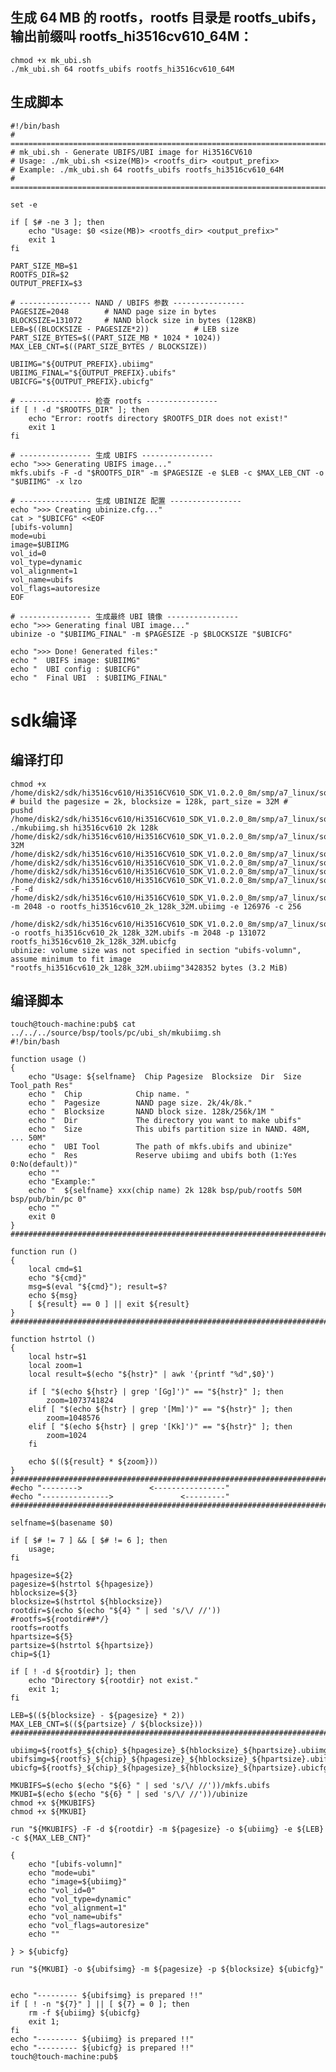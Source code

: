 ## 生成 64 MB 的 rootfs，rootfs 目录是 rootfs_ubifs，输出前缀叫 rootfs_hi3516cv610_64M：
    chmod +x mk_ubi.sh
    ./mk_ubi.sh 64 rootfs_ubifs rootfs_hi3516cv610_64M
## 生成脚本
    #!/bin/bash
    # =============================================================================
    # mk_ubi.sh - Generate UBIFS/UBI image for Hi3516CV610
    # Usage: ./mk_ubi.sh <size(MB)> <rootfs_dir> <output_prefix>
    # Example: ./mk_ubi.sh 64 rootfs_ubifs rootfs_hi3516cv610_64M
    # =============================================================================
    
    set -e
    
    if [ $# -ne 3 ]; then
        echo "Usage: $0 <size(MB)> <rootfs_dir> <output_prefix>"
        exit 1
    fi
    
    PART_SIZE_MB=$1
    ROOTFS_DIR=$2
    OUTPUT_PREFIX=$3
    
    # ---------------- NAND / UBIFS 参数 ----------------
    PAGESIZE=2048        # NAND page size in bytes
    BLOCKSIZE=131072     # NAND block size in bytes (128KB)
    LEB=$((BLOCKSIZE - PAGESIZE*2))          # LEB size
    PART_SIZE_BYTES=$((PART_SIZE_MB * 1024 * 1024))
    MAX_LEB_CNT=$((PART_SIZE_BYTES / BLOCKSIZE))
    
    UBIIMG="${OUTPUT_PREFIX}.ubiimg"
    UBIIMG_FINAL="${OUTPUT_PREFIX}.ubifs"
    UBICFG="${OUTPUT_PREFIX}.ubicfg"
    
    # ---------------- 检查 rootfs ----------------
    if [ ! -d "$ROOTFS_DIR" ]; then
        echo "Error: rootfs directory $ROOTFS_DIR does not exist!"
        exit 1
    fi
    
    # ---------------- 生成 UBIFS ----------------
    echo ">>> Generating UBIFS image..."
    mkfs.ubifs -F -d "$ROOTFS_DIR" -m $PAGESIZE -e $LEB -c $MAX_LEB_CNT -o "$UBIIMG" -x lzo
    
    # ---------------- 生成 UBINIZE 配置 ----------------
    echo ">>> Creating ubinize.cfg..."
    cat > "$UBICFG" <<EOF
    [ubifs-volumn]
    mode=ubi
    image=$UBIIMG
    vol_id=0
    vol_type=dynamic
    vol_alignment=1
    vol_name=ubifs
    vol_flags=autoresize
    EOF
    
    # ---------------- 生成最终 UBI 镜像 ----------------
    echo ">>> Generating final UBI image..."
    ubinize -o "$UBIIMG_FINAL" -m $PAGESIZE -p $BLOCKSIZE "$UBICFG"
    
    echo ">>> Done! Generated files:"
    echo "  UBIFS image: $UBIIMG"
    echo "  UBI config : $UBICFG"
    echo "  Final UBI  : $UBIIMG_FINAL"


# sdk编译
## 编译打印
    chmod +x /home/disk2/sdk/hi3516cv610/Hi3516CV610_SDK_V1.0.2.0_8m/smp/a7_linux/source/bsp/pub/hi3516cv610_image_musl/mkubiimg.sh
    # build the pagesize = 2k, blocksize = 128k, part_size = 32M #
    pushd /home/disk2/sdk/hi3516cv610/Hi3516CV610_SDK_V1.0.2.0_8m/smp/a7_linux/source/bsp/pub/hi3516cv610_image_musl;fakeroot ./mkubiimg.sh hi3516cv610 2k 128k /home/disk2/sdk/hi3516cv610/Hi3516CV610_SDK_V1.0.2.0_8m/smp/a7_linux/source/bsp/pub/rootfs_musl_arm 32M /home/disk2/sdk/hi3516cv610/Hi3516CV610_SDK_V1.0.2.0_8m/smp/a7_linux/source/bsp/pub/bin/pc;popd
    /home/disk2/sdk/hi3516cv610/Hi3516CV610_SDK_V1.0.2.0_8m/smp/a7_linux/source/bsp/pub/hi3516cv610_image_musl /home/disk2/sdk/hi3516cv610/Hi3516CV610_SDK_V1.0.2.0_8m/smp/a7_linux/source/bsp
    /home/disk2/sdk/hi3516cv610/Hi3516CV610_SDK_V1.0.2.0_8m/smp/a7_linux/source/bsp/pub/bin/pc/mkfs.ubifs -F -d /home/disk2/sdk/hi3516cv610/Hi3516CV610_SDK_V1.0.2.0_8m/smp/a7_linux/source/bsp/pub/rootfs_musl_arm -m 2048 -o rootfs_hi3516cv610_2k_128k_32M.ubiimg -e 126976 -c 256
    
    /home/disk2/sdk/hi3516cv610/Hi3516CV610_SDK_V1.0.2.0_8m/smp/a7_linux/source/bsp/pub/bin/pc/ubinize -o rootfs_hi3516cv610_2k_128k_32M.ubifs -m 2048 -p 131072 rootfs_hi3516cv610_2k_128k_32M.ubicfg
    ubinize: volume size was not specified in section "ubifs-volumn", assume minimum to fit image "rootfs_hi3516cv610_2k_128k_32M.ubiimg"3428352 bytes (3.2 MiB)

## 编译脚本
    touch@touch-machine:pub$ cat ../../../source/bsp/tools/pc/ubi_sh/mkubiimg.sh
    #!/bin/bash
    
    function usage ()
    {
    	echo "Usage: ${selfname}  Chip Pagesize  Blocksize  Dir  Size  Tool_path Res"
    	echo "  Chip            Chip name. "
    	echo "  Pagesize        NAND page size. 2k/4k/8k."
    	echo "  Blocksize       NAND block size. 128k/256k/1M "
    	echo "  Dir             The directory you want to make ubifs"
    	echo "  Size            This ubifs partition size in NAND. 48M, ... 50M"
    	echo "  UBI Tool        The path of mkfs.ubifs and ubinize"
    	echo "  Res             Reserve ubiimg and ubifs both (1:Yes 0:No(default))"
    	echo ""
    	echo "Example:"
    	echo "  ${selfname} xxx(chip name) 2k 128k bsp/pub/rootfs 50M bsp/pub/bin/pc 0"
    	echo ""
    	exit 0
    }
    ###############################################################################
    
    function run ()
    {
    	local cmd=$1
    	echo "${cmd}"
    	msg=$(eval "${cmd}"); result=$?
    	echo ${msg}
    	[ ${result} == 0 ] || exit ${result}
    }
    ###############################################################################
    
    function hstrtol ()
    {
    	local hstr=$1
    	local zoom=1
    	local result=$(echo "${hstr}" | awk '{printf "%d",$0}')
    
    	if [ "$(echo ${hstr} | grep '[Gg]')" == "${hstr}" ]; then
    		zoom=1073741824
    	elif [ "$(echo ${hstr} | grep '[Mm]')" == "${hstr}" ]; then
    		zoom=1048576
    	elif [ "$(echo ${hstr} | grep '[Kk]')" == "${hstr}" ]; then
    		zoom=1024
    	fi
    
    	echo $((${result} * ${zoom}))
    }
    ###############################################################################
    #echo "-------->               <----------------"
    #echo "--------------->               <---------"
    ###############################################################################
    
    selfname=$(basename $0)
    
    if [ $# != 7 ] && [ $# != 6 ]; then
    	usage;
    fi
    
    hpagesize=${2}
    pagesize=$(hstrtol ${hpagesize})
    hblocksize=${3}
    blocksize=$(hstrtol ${hblocksize})
    rootdir=$(echo $(echo "${4} " | sed 's/\/ //'))
    #rootfs=${rootdir##*/}
    rootfs=rootfs
    hpartsize=${5}
    partsize=$(hstrtol ${hpartsize})
    chip=${1}
    
    if [ ! -d ${rootdir} ]; then
    	echo "Directory ${rootdir} not exist."
    	exit 1;
    fi
    
    LEB=$((${blocksize} - ${pagesize} * 2))
    MAX_LEB_CNT=$((${partsize} / ${blocksize}))
    ###############################################################################
    
    ubiimg=${rootfs}_${chip}_${hpagesize}_${hblocksize}_${hpartsize}.ubiimg
    ubifsimg=${rootfs}_${chip}_${hpagesize}_${hblocksize}_${hpartsize}.ubifs
    ubicfg=${rootfs}_${chip}_${hpagesize}_${hblocksize}_${hpartsize}.ubicfg
    
    MKUBIFS=$(echo $(echo "${6} " | sed 's/\/ //'))/mkfs.ubifs
    MKUBI=$(echo $(echo "${6} " | sed 's/\/ //'))/ubinize
    chmod +x ${MKUBIFS}
    chmod +x ${MKUBI}
    
    run "${MKUBIFS} -F -d ${rootdir} -m ${pagesize} -o ${ubiimg} -e ${LEB} -c ${MAX_LEB_CNT}"
    
    {
    	echo "[ubifs-volumn]"
    	echo "mode=ubi"
    	echo "image=${ubiimg}"
    	echo "vol_id=0"
    	echo "vol_type=dynamic"
    	echo "vol_alignment=1"
    	echo "vol_name=ubifs"
    	echo "vol_flags=autoresize"
    	echo ""
    
    } > ${ubicfg}
    
    run "${MKUBI} -o ${ubifsimg} -m ${pagesize} -p ${blocksize} ${ubicfg}"
    
    
    echo "--------- ${ubifsimg} is prepared !!"
    if [ ! -n "${7}" ] || [ ${7} = 0 ]; then
    	rm -f ${ubiimg} ${ubicfg}
    	exit 1;
    fi
    echo "--------- ${ubiimg} is prepared !!"
    echo "--------- ${ubicfg} is prepared !!"
    touch@touch-machine:pub$ 
